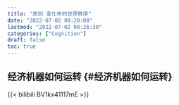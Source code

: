 ```yaml
---
title: "原则 变化中的世界秩序"
date: "2022-07-02 00:20:00"
lastmod: "2022-07-02 00:26:30"
categories: ["Cognition"]
draft: false
toc: true
---
```


## 经济机器如何运转 {#经济机器如何运转}

{{< bilibili BV1kx41117mE >}}